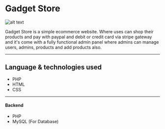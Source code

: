 # **Gadget Store**

![alt text](https://www.dl.dropbox.com/s/e8571fe4wn7k6oa/Screenshot%202023-01-03%20220332.png?dl=0)

Gadget Store is a simple ecommerce website. Where uses can shop their products and pay with paypal and debit or credit card via stripe gateway and it's come with a fully functional admin panel where admins can manage users, admins, products and add products also.
<br />

---

## **Language & technologies used**
* PHP
* HTML
* CSS
---

#### Backend
* PHP
* MySQL (For Database)
